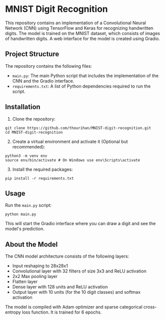 # MNIST Digit Recognition

This repository contains an implementation of a Convolutional Neural Network (CNN) using TensorFlow and Keras for recognizing handwritten digits. The model is trained on the MNIST dataset, which consists of images of handwritten digits. A web interface for the model is created using Gradio.

## Project Structure

The repository contains the following files:

- `main.py`: The main Python script that includes the implementation of the CNN and the Gradio interface.
- `requirements.txt`: A list of Python dependencies required to run the script.

## Installation

1. Clone the repository:
```
git clone https://github.com/thourihan/MNIST-digit-recognition.git
cd MNIST-digit-recognition
```
2. Create a virtual environment and activate it (Optional but recommended):
```
python3 -m venv env
source env/bin/activate # On Windows use env\Scripts\activate
```
3. Install the required packages:
```
pip install -r requirements.txt
```
## Usage

Run the `main.py` script:
```
python main.py
```
This will start the Gradio interface where you can draw a digit and see the model's prediction.

## About the Model

The CNN model architecture consists of the following layers:

- Input reshaping to 28x28x1
- Convolutional layer with 32 filters of size 3x3 and ReLU activation
- 2x2 Max pooling layer
- Flatten layer
- Dense layer with 128 units and ReLU activation
- Output layer with 10 units (for the 10 digit classes) and softmax activation

The model is compiled with Adam optimizer and sparse categorical cross-entropy loss function. It is trained for 6 epochs.
